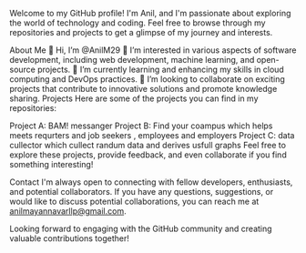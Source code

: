 Welcome to my GitHub profile! I'm Anil, and I'm passionate about exploring the world of technology and coding. Feel free to browse through my repositories and projects to get a glimpse of my journey and interests.

About Me
👋 Hi, I’m @AnilM29
👀 I’m interested in various aspects of software development, including web development, machine learning, and open-source projects.
🌱 I’m currently learning and enhancing my skills in cloud computing and DevOps practices.
💞️ I’m looking to collaborate on exciting projects that contribute to innovative solutions and promote knowledge sharing.
Projects
Here are some of the projects you can find in my repositories:

Project A: BAM! messanger
Project B: Find your coampus which helps meets requrters and job seekers , employees and employers 
Project C: data cullector which cullect randum data and derives usfull graphs 
Feel free to explore these projects, provide feedback, and even collaborate if you find something interesting!

Contact
I'm always open to connecting with fellow developers, enthusiasts, and potential collaborators. If you have any questions, suggestions, or would like to discuss potential collaborations, you can reach me at anilmayannavarllp@gmail.com.

Looking forward to engaging with the GitHub community and creating valuable contributions together!

<!---
AnilM29/AnilM29 is a ✨ special ✨ repository because its README.md (this file) appears on your GitHub profile.
You can click the Preview link to take a look at your changes.
--->
